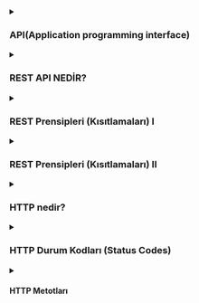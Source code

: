 <details>
  <summary>
    <h3>API(Application programming interface)</h3>
  </summary>
<p>
  API(Uygulama ve peogramlama arayüzü)
  <br/>
  Genel olarak iki yazılımın birbiriyle iletişime geçmesidir. Bir yazılımın gerçekleştirebildiği işlemlere belirli koşullar dahilinde dışarıdan erişilip bu işlemlerin kullanılmasını sağlayan arayüzdür.
  <b>API Örnekleri
   <ul>
     <li>OOP Public Methods</li>
     <li>Node.js FS Modülü, Go(lang) FMT Paketi</li>
     <li>GitHub API (https://docs.github.com/en/rest )</li>     
   </ul> 
    API NEDİR?
    <br/>
    Özetle, bir uygulamada gerçekleştirmek istediğimiz ek bir işlemi, o işlemi sağlayan başka bir uygulamadan API kullanarak gerçekleştirebiliriz.
     <ul>
     <li>API kullanımı bizi ilgili işlemin gerektireceği iş yükünden kurtarır. “API hayatı kolaylaştırır”.</li>
     <li>API lar özel kullanıcı kitlelerine yönelik hazırlanırlar ve ilgili verileri hızlı bir şekilde oluşturmamızı sağlarlar. ( IMDB API, GitHub API ..)</li>
     <li>Platform bağımsız çalışırlar.</li>  
     <li>Güncelleme durumunda bizim yapmamız gereken işlemler sınırlıdır.</li>     
      
   </ul> 
</p>
</details>

<details>
  <summary>
    <h3>REST API NEDİR?</h3>
  </summary>
  Representational state transfer; İlgili isteğe karşılık gelen verinin JSON / XML gibi dosya formatlarında gönderilmesidir. REST API, REST mimarisinin prensiplerine taşıyan API’lardır. Tüm prensiplerin karşılanması durumunda RESTful API olarak da adlandırılır.
  <img src="https://raw.githubusercontent.com/Kodluyoruz/taskforce/main/rest-api/rest-api-nedir/figures/RestApi.png"/>  
  Özetle, bir uygulamada gerçekleştirmek istediğimiz ek bir işlemi, o işlemi sağlayan başka bir uygulamadan API kullanarak gerçekleştirebiliriz.
  <ul>
    <li>İstemci – Sunucu: (Client – Server)</li>
    <li>Tek Tip Arayüz: (Uniform Interface)</li>
    <li>Durumsuzluk: (Statelessness)</li>
    <li>Önbelleklenebilir: (Cacheable)</li>
    <li>Katmanlı Sistem: (Layered System)</li>
    <li>İsteğe Bağlı Kod: (Code On Demand - Optional)</li>
  </ul>
</details>

<details>
  <summary>
    <h3>REST Prensipleri (Kısıtlamaları) I</h3>
  </summary>
<h6>İstemci - Sunucu (Client - Server) Prensibi</h6>
 
İstemci isteği gönderen, sunucu da ilgili cevabı veren durumundadır. Birbirlerinin sorumluluk alanlarına girmezler. Birbirlerinden bağımsız programlama dilleri ve teknolojiler kullanabilirler.

 <p>
  <img src="https://raw.githubusercontent.com/Kodluyoruz/taskforce/main/rest-api/rest-prensipleri-I/figures/ReqRes.png"/>
 </p>
  
  <h6>Tek Tip Arayüz (Uniform Interface) Prensibi</h6>
 
  Aynı kaynağa yönelik olan tüm istekler, isteğin nereden geldiğinden bağımsız olarak aynı şekilde görünmelidir. Bu aynı zamanda istemci – sunucu bağımsızlığını da destekler. 4 temel özelliği bulunmaktadır.
  <br/>
  <img src="https://raw.githubusercontent.com/Kodluyoruz/taskforce/main/rest-api/rest-prensipleri-I/figures/UniformInterface.jpg"/>
 <br/>
  <b>Durumsuzluk (Statelessness) Prensibi</b>
  <h6>STATE</h6>
  <ul>
    <li>Söz konusu veriyi - durumu belirtir, örneğin bir veritabanı için düşünürsek veritabanında o an için bulunan veridir. Bir React uygulamasını düşünürsek herhangi bir component’ın o an ki durumu. Modal’ın açık veya kapalı olması, kullanıcının giriş, çıkış durumu gibi.</li>
    <li><b>Stateful</b>( Durum bilgisi olan ) vs <b>Stateless</b> ( Durum bilgisi olmayan ) İstemci tafından gerçekleştirilen her istek birbirinden bağımsızdır ve sunucu bu isteklerin her birini bağımsız olarak değerlendirir. Sunucu istemci tarafından kendisine gönderilen bilgileri tutmamalıdır. Örneğin bir isteğimiz kimlik doğrulama (Authentication) işlemi gerektiriyorsa ilgili tüm bilgiler (token vs..) istemci tarafından sunucuya devamlı olarak gönderilmelidir.</li>
    
  </ul>
</details>

<details>
  <summary>
    <h3>
    REST Prensipleri (Kısıtlamaları) II
    </h3>
  </summary>
  
  <h3>Önbelleklenebilir ( Cacheable ) Prensibi</h3>

                                                
  Sunucu gelen isteklere verilen cevapların önbelleklenebilir olup olmadığını belirtmelidir. Örneğin “Cache-Control”, “Expires” gibi HTTP başlıkları önbellek ile ilgili bilgiler taşır
  <p>
  <img src="https://raw.githubusercontent.com/Kodluyoruz/taskforce/main/rest-api/rest-prensipleri-II/figures/Cacheable.jpg">
 </p>
    <h4>Katmanlı Sistem ( Layered System ) Prensibi</h4>

  İstemci – sunucu arasındaki ilişki katmanlara ayrılabilir, ve bileşenler sadece ilişkili oldukları katmanlara karşı sorumlu olurlar.
  <p>
  <img src="https://raw.githubusercontent.com/Kodluyoruz/taskforce/main/rest-api/rest-prensipleri-II/figures/Layered.jpeg">
  </p>
    <h4>İsteğe Bağlı Kod ( Code On Demand - Optional ) Prensibi</h4>
  Sunucu, istemci tarafına istemcinin işlevini genişletecek ek kodlar gönderebilir. Bu özellik istemci tarafında yapılması gereken işlemleri hafifletir.

Örneğin sunucu, istemci tarafına döneceği HTML dökümanın içerisine JavaScript kodları ekleyebilir.
</details>

<details>
  <summary>
    <h3>
    HTTP nedir?
     </h3>
  </summary>
  Hyper Text Transfer Protocol ifadesinin kısaltmasıdır. İstemci ile sunucu arasındaki veri akışının kurallarını belirleyen protokoldür. İstek – Cevap (request, response) modeline göre çalışır.

<p><img src="https://raw.githubusercontent.com/Kodluyoruz/taskforce/main/rest-api/http-nedir/figures/HTTP.jpeg"/></p>
<h4>REST Mimarisinde HTTP'nin Rolü</h4>
REST mimarisinin prensiplerinden ilki istemci - sunucu çalışma modelidir. Biz bir istekte bulunuruz ve sunucu isteğimize karşılık olan durumu (state) bize bir sunum (presentation) olarak gönderir. HTTP protokolü burada bu sunum transferi için kurulan iletişimin kurallarını belirler. REST mimarisine uygun API'ların neredeyse tamamında HTTP protokolü kullanılır.
<h4>HTTP Request</h4>
İstek (Request) yapısını belirtir. 4 bölümden oluşur.
<p>
  <img src="https://raw.githubusercontent.com/Kodluyoruz/taskforce/main/rest-api/http-nedir/figures/Request.png"/>
</p>
Yapılan isteğin detayları belirtilir.
<h4>HTTP Response</h4>
Cevap (Response) yapısını belirtir. 4 bölümden oluşur.
<p><img src="https://raw.githubusercontent.com/Kodluyoruz/taskforce/main/rest-api/http-nedir/figures/Response.png"/></p>
Alınan cevabın detayları belirtilir.
</details>

<details>
  <summary>
    <h3>
    HTTP Durum Kodları (Status Codes)
   </h3>
  </summary>
  <br/>
  Sunucu tarafından ilgili isteğin sonucunu belirten, 3 rakamdan oluşan sayısal ifadelerdir.
  <h4>Informational responses (Bidirimsel cevaplar) (100–199tarafında o an ne olup bittiğini belirtirler) : Sunucu </h4>
  <ul>
    <li>100 Continue: İsteğin şimdiye kadar başarılı bir şekilde istendiğini , eğer devam göndermek istek istiyorsak bunu göndermemizi 
veya isteğin tamamı gönderilmiş ise yok saylmaıgerektiğini belirtir
  </li>
    <li>102 Processing:İsteğin başarılı birşekilde alındığını ancak halen bir cevap dönülmediğini belirtrir.   </li>
  </ul>

  <h4>Successful responses (Başarılı cevaplar) (200–299)</h4>
  <ul>
    <li>200 OK : Gönderilen isteğe karşı başarılı bir yanıt verildiğini brlirtir. Gelen cevabın işlenebileceği anlamına gelir.</li>
    <li>201 Created : Sunucu tarafında yeni birkaynak oluştrulduğunu belirtir yeni bir kullanıcı veya ürün ekleme vb.</li>
    <li>204 No Content : Gönderilen cevabın bir body olmaz. Delete işlemi örnek verilebilir</li>
  </ul>

  <h4>Redirections (Yönlendirme cevapları) (300–399) : İstediğin tam olarak yerine getirilebilmesi için kalıcı ya da geçici yönlendirmeler yapılmalıdır.</h4>
  <ul>
    <li>300 Multiple Choice : Çok seçmeli bir duruma karşılık gelir bir video istediğinde bulunduğumuzu varsayalım bu videonun farklı farklı uzantıları olabilir.farklı uzantılar için 300 döner.</li>
    <li>301 Moved Permanently :Kaynak adresinin kalıcı olarak değiştirildiğini belirtir.Yeni adreste ise bize gönderilen cevapta bulunmaktadır</li>
    <li>304 Not Modified : Değişiklik yok anlamına gelir genelde değişiklik yok anlamına gelir.</li>    
  </ul>

  <h4>Client errors (İstemci Hataları) (400–499)</h4>
  <ul>
    <li>400 Bad Request : Eksik istek bilgisi gönderildiğinde</li>
    <li>401 Unauthorized :İstemci bu istekte bulunurken gerekli kimlik doğrulamasını yapmamıştır. </li>
    <li>403 Forbidden : Yetkimi olmayan bir işlemi yapmak istiyoruz demektir.</li>
    <li>404 Not Found : O an için bulunmayan kaynağa istekte bulunduğumuzzaman</li>
    <li>405 Method Not Allowed :sadece GET request izin verilen bir kaynağa POST isteği yapmaya çalıştığımız zaman </li>    
  </ul>

  <h4>Server errors (Sunucu Hataları) (500–599)</h4>
  <ul>
    <li>500 Internal Server Error: İstemci taraından istek başarılı bir şekilde gönderilmiştir ancak sunucu tarafında belki yazımsal bir hatadan dolayı istenilen cevap verilememektedir</li>
    <li>503 Service Unavailable :Suncu tarafında herhangi bir bakım çalışması bulunduğunda  </li>  
  </ul>
  <a href="https://developer.mozilla.org/en-US/docs/Web/HTTP/Status#information_responses">HTTP Status Codes - MDN</a>
</details>

<details>
  <summary>
    <h4>HTTP Metotları</h4>
  </summary>
  <ul>
    <li>Verileri almak - listelemek için kullanılan istek metodudur.</li>
    <li>http://api.example.com/users</li>
    <li>http://api.example.com/users/1</li>
  </ul>

  <h4>POST</h4>
  <ul>
    <li>Belirli bir kaynağa veri göndermek için kullanılır.</li>
    <li>http://api.example.com/users</li>
  </ul>

  <h4>PUT</h4>
  <ul>
    <li>Belirli bir kaynaktaki verinin tamamının değiştirilmesi için kullanılan metodtur.</li>
    <li>http://api.example.com/users/1</li>
    <li>{ “name": "Gurcan", "age": 40}</li>   
  </ul>

  <h4>PATCH</h4>
  <ul>
    <li>Belirli bir kaynaktaki verilerin bir kısmının değiştirilmesi için kullanılan metodtur.</li>
    <li>http://api.example.com/users/1</li>
    <li>{ "name": "Gurcan"}</li>   
  </ul>

  <h4>DELETE</h4>
  <ul>
    <li>Belirli bir kaynaktaki verilerin silinmesi için kullanılan metodtur.</li>
    <li>http://api.example.com/users/1</li>
  </ul>

  <h4>CONNECT - TRACE - OPTIONS - HEAD</h4>
  <h4>SAFE Metotlar</h4>
  GET – HEAD – OPTIONS : Sunucu “state” tarafında değişiklik oluşturmazlar. “Read-only(Yalnızca verileri okumak için)” yapısındadırlar.
  <h4>IDEMPOTENT(Etkisiz) Metotlar</h4>
  GET – HEAD - OPTIONS – DELETE – PUT – TRACE : Tekrar durumunda sunucu state yapısında herhangi bir yan etki bırakmazlar. Safe metodlar, idempotent'tır.
  <h4>Endpoint (Sorgu Adresi)</h4>
REST API kullanımında gönderilen istek ile verilen cevap için belirlenen buluşma noktasıdır.

Root(Base) /Path yapısından oluşur, isimler kullanılır, fiil ilgili HTTP metodu ile belirtilir. Dökümantasyon tarafından belirtilir.

<ul>
  <li>https://jsonplaceholder.typicode.com /posts</li>
  Değişen değer için genelde (:) kullanılır.
  <li>https://jsonplaceholder.typicode.com/posts/1 => /posts/:id veya /posts/{{id}}</li>
  <li>https://jsonplaceholder.typicode.com/posts/1/comments</li>
  Sorgu parametreleri için (?) kullanılır.
  <li>Aslında sorgu parametreleri REST yapısının bir parçası değildir ancak sorgu adreslerinde sıkça rastlarız.</li>
  <li>http://example.com/articles?sort=author&date=published</li>
</ul>
  
 <a href="https://developer.mozilla.org/en-US/docs/Web/HTTP/Methods">HTTP Methods - MDN</a>
</details>
